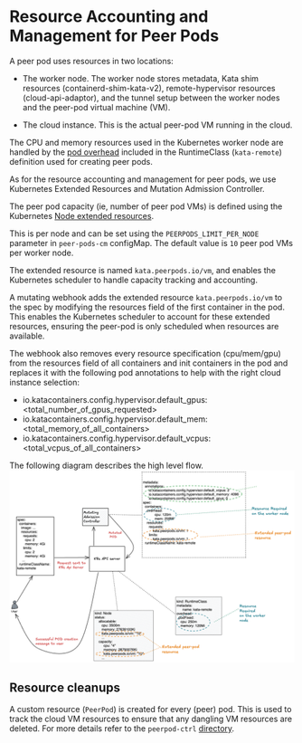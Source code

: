 # Resource Accounting and Management for Peer Pods

A peer pod uses resources in two locations:

- The worker node. The worker node stores metadata, Kata shim resources (containerd-shim-kata-v2), remote-hypervisor resources (cloud-api-adaptor), and the tunnel setup between the worker nodes and the peer-pod virtual machine (VM).

- The cloud instance. This is the actual peer-pod VM running in the cloud.

The CPU and memory resources used in the Kubernetes worker node are handled by the [pod overhead](https://kubernetes.io/docs/concepts/scheduling-eviction/pod-overhead/) included in the RuntimeClass (`kata-remote`) definition used for creating peer pods.

As for the resource accounting and management for peer pods, we use Kubernetes Extended Resources and Mutation Admission Controller.

The peer pod capacity (ie, number of peer pod VMs) is defined using the Kubernetes [Node extended resources](https://kubernetes.io/docs/tasks/administer-cluster/extended-resource-node/).

This is per node and can be set using the `PEERPODS_LIMIT_PER_NODE` parameter in `peer-pods-cm` configMap. The default value is `10` peer pod VMs per worker node.

The extended resource is named `kata.peerpods.io/vm`, and enables the Kubernetes scheduler to handle capacity tracking and accounting.

A mutating webhook adds the extended resource `kata.peerpods.io/vm` to the spec by modifying the resources field of the first container in the pod. This enables the Kubernetes scheduler to account for these extended resources, ensuring the peer-pod is only scheduled when resources are available.

The webhook also removes every resource specification (cpu/mem/gpu) from the resources field of all containers and init containers in the pod and replaces it with the following pod annotations to help with the right cloud instance selection:

- io.katacontainers.config.hypervisor.default_gpus: <total_number_of_gpus_requested>
- io.katacontainers.config.hypervisor.default_mem: <total_memory_of_all_containers>
- io.katacontainers.config.hypervisor.default_vcpus: <total_vcpus_of_all_containers>

The following diagram describes the high level flow.
![alt text](res-mgmt.png)


## Resource cleanups

A custom resource (`PeerPod`) is created for every (peer) pod.
This is used to track the cloud VM resources to ensure that any
dangling VM resources are deleted.
For more details refer to the `peerpod-ctrl` [directory](https://github.com/confidential-containers/cloud-api-adaptor/tree/main/src/peerpod-ctrl).
